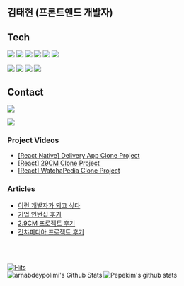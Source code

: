 ## 김태현 (프론트엔드 개발자)

## Tech
<p>
<img src="https://img.shields.io/badge/HTML5-E34F26?style=flat-square&logo=HTML5&logoColor=white"/></a>
<img src="https://img.shields.io/badge/CSS3-1572B6?style=flat-square&logo=CSS3&logoColor=white"/></a>
<img src="https://img.shields.io/badge/JavaScript-F7DF1E?style=flat-square&logo=JavaScript&logoColor=white"/></a>
<img src="https://img.shields.io/badge/TypeScript-3178C6?style=flat-square&logo=TypeScript&logoColor=white"/></a>
<img src="https://img.shields.io/badge/React-61DAFB?style=flat-square&logo=React&logoColor=white"/></a>
<img src="https://img.shields.io/badge/ReactNative-black?style=flat-square&logo=React&logoColor=white"/></a>
</p>
<p>
<img src="https://img.shields.io/badge/StyledComponents-DB7093?style=flat-square&logo=Styled%2Dcomponents&logoColor=white"/></a>
<img src="https://img.shields.io/badge/Git-F05032?style=flat-square&logo=Git&logoColor=white"/></a>
<img src="https://img.shields.io/badge/Redux-764ABC?style=flat-square&logo=Firebase&logoColor=white"/></a>
<img src="https://img.shields.io/badge/Firebase-FFCA28?style=flat-square&logo=Firebase&logoColor=white"/></a>
</p>

## Contact
<p>
<a href="https://velog.io/@taehyunkim"><img src="https://img.shields.io/badge/Velog-00B336?style=flat-square&logo=Vimeo&logoColor=white"/></a><a/>
</p>
<p>
<a href="mailto:polepole0733@gmail.com"><img src="https://img.shields.io/badge/Gmail-D14836?style=flat-square&logo=Gmail&logoColor=white"/></a></a>
</p>

### Project Videos

- [[React Native] Delivery App Clone Project](https://www.youtube.com/watch?v=m4WignJSraQ)
- [[React] 29CM Clone Project](https://www.youtube.com/watch?v=Mn88LzM-pCQ)
- [[React] WatchaPedia Clone Project](https://www.youtube.com/watch?v=pafC7s40yjo)

### Articles

- [이런 개발자가 되고 싶다](https://velog.io/@taehyunkim/%EC%9D%B4%EB%9F%B0-%EA%B0%9C%EB%B0%9C%EC%9E%90%EA%B0%80-%EB%90%98%EA%B3%A0%EC%8B%B6%EB%8B%A4)
- [기업 인턴십 후기](https://velog.io/@taehyunkim/%EC%9C%84%ED%8B%B0-%EA%B8%B0%EC%97%85%ED%98%91%EC%97%85-%ED%9B%84%EA%B8%B0)
- [2.9CM 프로젝트 후기](https://velog.io/@taehyunkim/2.9CM-%ED%94%84%EB%A1%9C%EC%A0%9D%ED%8A%B8-%ED%9B%84%EA%B8%B0)
- [갓챠피디아 프로젝트 후기](https://velog.io/@taehyunkim/%EA%B0%93%EC%B1%A0%ED%94%BC%EB%94%94%EC%95%84-%ED%94%84%EB%A1%9C%EC%A0%9D%ED%8A%B8-%ED%9B%84%EA%B8%B0)

<p>

<br />
<br />

[![Hits](https://hits.seeyoufarm.com/api/count/incr/badge.svg?url=https%3A%2F%2Fgithub.com%2Fgjbae1212%2Fhit-counter)](https://hits.seeyoufarm.com)             
<img align="left" alt="arnabdeypolimi's Github Stats" src="https://github-readme-stats.vercel.app/api?username=pepekim" />
![Pepekim's github stats](https://github-readme-stats.vercel.app/api/top-langs/?username=pepekim&show_icons=true&layout=compact&hide_border=true)
</p>
